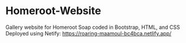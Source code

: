 # Homeroot-Website
Gallery website for Homeroot Soap coded in Bootstrap, HTML, and CSS
Deployed using Netify: https://roaring-maamoul-bc4bca.netlify.app/
